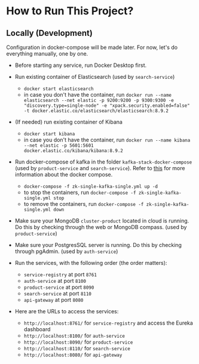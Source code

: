 # How to Run This Project?

## Locally (Development)

Configuration in docker-compose will be made later. For now, let's do everything manually, one by one.

* Before starting any service, run Docker Desktop first.


* Run existing container of Elasticsearch (used by `search-service`)
    * `docker start elasticsearch`
    * in case you don't have the container, run `docker run --name elasticsearch --net elastic -p 9200:9200 -p 9300:9300 -e "discovery.type=single-node" -e "xpack.security.enabled=false" -t docker.elastic.co/elasticsearch/elasticsearch:8.9.2`


* (If needed) run existing container of Kibana
    * `docker start kibana`
    * in case you don't have the container, run `docker run --name kibana --net elastic -p 5601:5601 docker.elastic.co/kibana/kibana:8.9.2`


* Run docker-compose of kafka in the folder `kafka-stack-docker-compose` (used by `product-service` and `search-service`).
Refer to [this](https://github.com/conduktor/kafka-stack-docker-compose.git) for more information about the docker compose.
    * `docker-compose -f zk-single-kafka-single.yml up -d`
    * to stop the containers, run `docker-compose -f zk-single-kafka-single.yml stop`
    * to remove the containers, run `docker-compose -f zk-single-kafka-single.yml down`


* Make sure your MongoDB `cluster-product` located in cloud is running. Do this by checking through the web or MongoDB compass. (used by `product-service`)


* Make sure your PostgresSQL server is running. Do this by checking through pgAdmin. (used by `auth-service`)


* Run the services, with the following order (the order matters):
    * `service-registry` at port `8761`
    * `auth-service` at port `8100`
    * `product-service` at port `8090`
    * `search-service` at port `8110`
    * `api-gateway` at port `8080`


* Here are the URLs to access the services:
    * `http://localhost:8761/` for `service-registry` and access the Eureka dashboard
    * `http://localhost:8100/` for `auth-service`
    * `http://localhost:8090/` for `product-service`
    * `http://localhost:8110/` for `search-service`
    * `http://localhost:8080/` for `api-gateway`